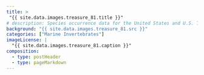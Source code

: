 ```yaml
---
title: >
 "{{ site.data.images.treasure_81.title }}"
# description: Species occurrence data for the United States and U.S. Territories.
background: "{{ site.data.images.treasure_81.src }}"
categories: ["Marine Invertebrates"]
imageLicense: |
  "{{ site.data.images.treasure_81.caption }}"
composition:
  - type: postHeader
  - type: pageMarkdown
---
```


